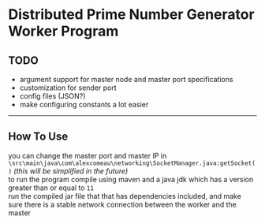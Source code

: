 <h1> Distributed Prime Number Generator Worker Program </h1>
<h2> TODO </h2>
<ul>
    <li>argument support for master node and master port specifications
    <li> customization for sender port
    <li>config files (JSON?)
    <li> make configuring constants a lot easier
</ul>
<hr>
<h2> How To Use </h2>
<p> you can change the master port and master IP in <code>\src\main\java\com\alexcomeau\networking\SocketManager.java:getSocket()</code> <i>(this will be simplified in the future)</i><br>
to run the program compile using maven and a java jdk which  has a version greater than or equal to <code>11</code> <br>
run the compiled jar file that that has dependencies included, and make sure there is a stable network connection between the worker and the master